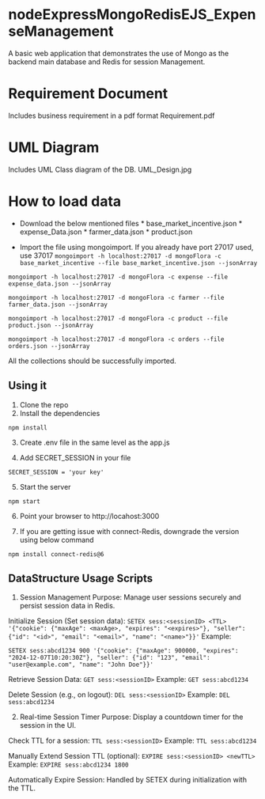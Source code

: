 # nodeExpressMongoRedisEJS_ExpenseManagement
A basic web application that demonstrates the use of Mongo as the backend main database and Redis for session Management.
# Requirement Document
Includes business requirement in a pdf format
    Requirement.pdf

# UML Diagram
Includes UML Class diagram of the DB.
    UML_Design.jpg

# How to load data

* Download the below mentioned files
        * base_market_incentive.json
        * expense_Data.json
        * farmer_data.json
        * product.json

* Import the file using mongoimport. If you already have port 27017 used, use 37017
```mongoimport -h localhost:27017 -d mongoFlora -c base_market_incentive --file base_market_incentive.json --jsonArray```

```mongoimport -h localhost:27017 -d mongoFlora -c expense --file expense_data.json --jsonArray```

```mongoimport -h localhost:27017 -d mongoFlora -c farmer --file farmer_data.json --jsonArray```

```mongoimport -h localhost:27017 -d mongoFlora -c product --file product.json --jsonArray```

```mongoimport -h localhost:27017 -d mongoFlora -c orders --file orders.json --jsonArray```

All the collections should be successfully imported.

## Using it

1) Clone the repo
2) Install the dependencies

```
npm install
```

3) Create .env file in the same level as the app.js

4) Add SECRET_SESSION in your file

```
SECRET_SESSION = 'your key'
```

5) Start the server

```
npm start
```

6) Point your browser to http://locahost:3000

7) If you are getting issue with connect-Redis, downgrade the version using below command

```
npm install connect-redis@6
```
## DataStructure Usage Scripts

1) Session Management
    Purpose: Manage user sessions securely and persist session data in Redis.

Initialize Session (Set session data):
```SETEX sess:<sessionID> <TTL> '{"cookie": {"maxAge": <maxAge>, "expires": "<expires>"}, "seller": {"id": "<id>", "email": "<email>", "name": "<name>"}}'```
Example:

```SETEX sess:abcd1234 900 '{"cookie": {"maxAge": 900000, "expires": "2024-12-07T10:20:30Z"}, "seller": {"id": "123", "email": "user@example.com", "name": "John Doe"}}'```

Retrieve Session Data:
```GET sess:<sessionID>```
Example:
```GET sess:abcd1234```

Delete Session (e.g., on logout):
```DEL sess:<sessionID>```
Example:
```DEL sess:abcd1234```

2) Real-time Session Timer
    Purpose: Display a countdown timer for the session in the UI.

Check TTL for a session:
```TTL sess:<sessionID>```
Example:
```TTL sess:abcd1234```

Manually Extend Session TTL (optional):
```EXPIRE sess:<sessionID> <newTTL>```
Example:
```EXPIRE sess:abcd1234 1800```

Automatically Expire Session:
Handled by SETEX during initialization with the TTL.
